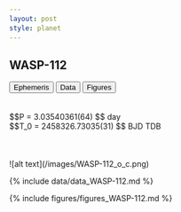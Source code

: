 ```yaml
---
layout: post
style: planet
---
```

<script src="../js/planets.js"></script>

## WASP-112

<!-- Tab links -->
<div class="tab">
<button class="tablinks" onclick="openCity(event, 'Ephemeris')">Ephemeris</button>
<button class="tablinks" onclick="openCity(event, 'Data')">Data</button>
<button class="tablinks" onclick="openCity(event, 'Figures')">Figures</button>
</div>

<!-- Tab content -->
<div id="Ephemeris" class="tabcontent" markdown="1">
<br/><br/>
$$P = 3.03540361(64) $$ day <br/>
$$T_0 = 2458326.73035(31) $$ BJD TDB
<br/><br/>
<br/><br/>
![alt text](/images/WASP-112_o_c.png)
</div>


<div id="Data" class="tabcontent" markdown="1">

{% include data/data_WASP-112.md %}

</div>

<div id="Figures" class="tabcontent" markdown="1">
{% include figures/figures_WASP-112.md %}
</div>


<script src="../js/tabs.js"></script>


